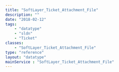 ```yaml
---
title: "SoftLayer_Ticket_Attachment_File"
description: ""
date: "2018-02-12"
tags:
    - "datatype"
    - "sldn"
    - "Ticket"
classes:
    - "SoftLayer_Ticket_Attachment_File"
type: "reference"
layout: "datatype"
mainService : "SoftLayer_Ticket_Attachment_File"
---
```


